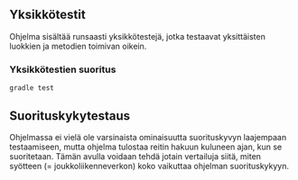 ## Yksikkötestit

Ohjelma sisältää runsaasti yksikkötestejä, jotka testaavat yksittäisten luokkien ja metodien toimivan oikein.

### Yksikkötestien suoritus

```gradle test``` 

## Suorituskykytestaus

Ohjelmassa ei vielä ole varsinaista ominaisuutta suorituskyvyn laajempaan testaamiseen, mutta ohjelma tulostaa reitin hakuun kuluneen ajan, kun se 
suoritetaan. Tämän avulla voidaan tehdä jotain vertailuja siitä, miten syötteen (= joukkoliikenneverkon) koko vaikuttaa ohjelman suorituskykyyn.
